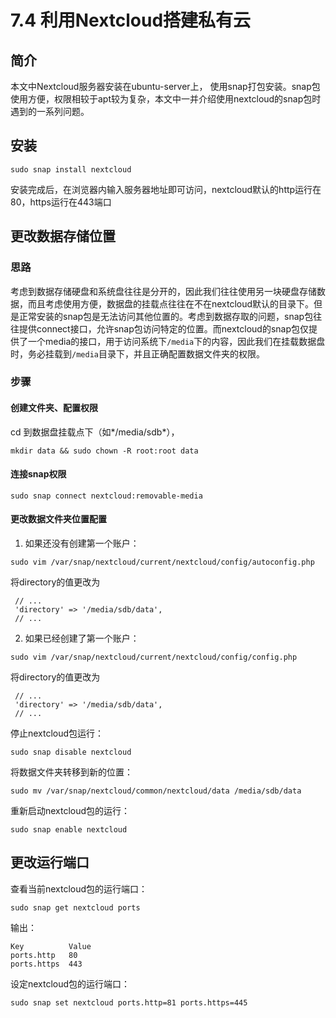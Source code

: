 # 7.4 利用Nextcloud搭建私有云

## 简介
本文中Nextcloud服务器安装在ubuntu-server上， 使用snap打包安装。snap包使用方便，权限相较于apt较为复杂，本文中一并介绍使用nextcloud的snap包时遇到的一系列问题。

## 安装
```
sudo snap install nextcloud
```

安装完成后，在浏览器内输入服务器地址即可访问，nextcloud默认的http运行在80，https运行在443端口

## 更改数据存储位置

### 思路
考虑到数据存储硬盘和系统盘往往是分开的，因此我们往往使用另一块硬盘存储数据，而且考虑使用方便，数据盘的挂载点往往在不在nextcloud默认的目录下。但是正常安装的snap包是无法访问其他位置的。考虑到数据存取的问题，snap包往往提供connect接口，允许snap包访问特定的位置。而nextcloud的snap包仅提供了一个media的接口，用于访问系统下`/media`下的内容，因此我们在挂载数据盘时，务必挂载到`/media`目录下，并且正确配置数据文件夹的权限。

### 步骤
#### 创建文件夹、配置权限
cd 到数据盘挂载点下（如*/media/sdb*），
```
mkdir data && sudo chown -R root:root data
```

#### 连接snap权限
```
sudo snap connect nextcloud:removable-media
```

#### 更改数据文件夹位置配置
1. 如果还没有创建第一个账户：

```
sudo vim /var/snap/nextcloud/current/nextcloud/config/autoconfig.php
```

将directory的值更改为
```
 // ...
 'directory' => '/media/sdb/data',
 // ...
```

2. 如果已经创建了第一个账户：

```
sudo vim /var/snap/nextcloud/current/nextcloud/config/config.php
```

将directory的值更改为
```
 // ...
 'directory' => '/media/sdb/data',
 // ...
```

停止nextcloud包运行：
```
sudo snap disable nextcloud
```

将数据文件夹转移到新的位置：
```
sudo mv /var/snap/nextcloud/common/nextcloud/data /media/sdb/data
```

重新启动nextcloud包的运行：
```
sudo snap enable nextcloud
```

## 更改运行端口

查看当前nextcloud包的运行端口：
```
sudo snap get nextcloud ports
```

输出：
```
Key          Value
ports.http   80
ports.https  443
```

设定nextcloud包的运行端口：
```
sudo snap set nextcloud ports.http=81 ports.https=445
```